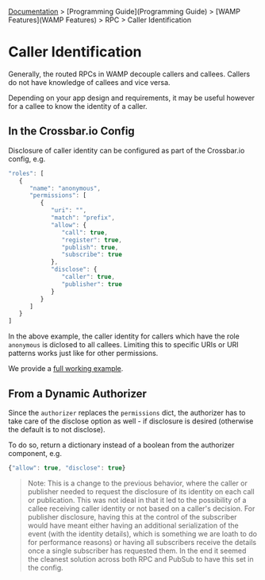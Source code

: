 [Documentation](.) > [Programming Guide](Programming Guide) > [WAMP Features](WAMP Features) > RPC > Caller Identification

# Caller Identification

Generally, the routed RPCs in WAMP decouple callers and callees. Callers do not have knowledge of callees and vice versa.

Depending on your app design and requirements, it may be useful however for a callee to know the identity of a caller.

## In the Crossbar.io Config

Disclosure of caller identity can be configured as part of the Crossbar.io config, e.g.

```javascript
"roles": [
   {
      "name": "anonymous",
      "permissions": [
         {
            "uri": "",
            "match": "prefix",
            "allow": {
               "call": true,
               "register": true,
               "publish": true,
               "subscribe": true
            },
            "disclose": {
               "caller": true,
               "publisher": true
            }
         }
      ]
   }
]
```

In the above example, the caller identity for callers which have the role `anonymous` is diclosed to all callees. Limiting this to specific URIs or URI patterns works just like for other permissions.

We provide a [full working example](https://github.com/crossbario/crossbarexamples/tree/master/disclose).

## From a Dynamic Authorizer

Since the `authorizer` replaces the `permissions` dict, the authorizer has to take care of the disclose option as well - if disclosure is desired (otherwise the default is to not disclose).

To do so, return a dictionary instead of a boolean from the authorizer component, e.g.

```javascript
{"allow": true, "disclose": true}
```

> Note: This is a change to the previous behavior, where the caller or publisher needed to request the disclosure of its identity on each call or publication. This was not ideal in that it led to the possibility of a callee receiving caller identity or not based on a caller's decision. For publisher disclosure, having this at the control of the subscriber would have meant either having an additional serialization of the event (with the identity details), which is something we are loath to do for performance reasons) or having all subscribers receive the details once a single subscriber has requested them. In the end it seemed the cleanest solution across both RPC and PubSub to have this set in the config.
